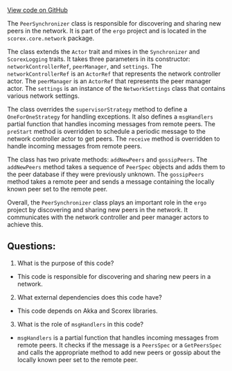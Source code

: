 [View code on GitHub](https://github.com/ergoplatform/ergo/src/main/scala/scorex/core/network/PeerSynchronizer.scala)

The `PeerSynchronizer` class is responsible for discovering and sharing new peers in the network. It is part of the `ergo` project and is located in the `scorex.core.network` package. 

The class extends the `Actor` trait and mixes in the `Synchronizer` and `ScorexLogging` traits. It takes three parameters in its constructor: `networkControllerRef`, `peerManager`, and `settings`. The `networkControllerRef` is an `ActorRef` that represents the network controller actor. The `peerManager` is an `ActorRef` that represents the peer manager actor. The `settings` is an instance of the `NetworkSettings` class that contains various network settings.

The class overrides the `supervisorStrategy` method to define a `OneForOneStrategy` for handling exceptions. It also defines a `msgHandlers` partial function that handles incoming messages from remote peers. The `preStart` method is overridden to schedule a periodic message to the network controller actor to get peers. The `receive` method is overridden to handle incoming messages from remote peers.

The class has two private methods: `addNewPeers` and `gossipPeers`. The `addNewPeers` method takes a sequence of `PeerSpec` objects and adds them to the peer database if they were previously unknown. The `gossipPeers` method takes a remote peer and sends a message containing the locally known peer set to the remote peer.

Overall, the `PeerSynchronizer` class plays an important role in the `ergo` project by discovering and sharing new peers in the network. It communicates with the network controller and peer manager actors to achieve this.
## Questions: 
 1. What is the purpose of this code?
- This code is responsible for discovering and sharing new peers in a network.

2. What external dependencies does this code have?
- This code depends on Akka and Scorex libraries.

3. What is the role of `msgHandlers` in this code?
- `msgHandlers` is a partial function that handles incoming messages from remote peers. It checks if the message is a `PeersSpec` or a `GetPeersSpec` and calls the appropriate method to add new peers or gossip about the locally known peer set to the remote peer.